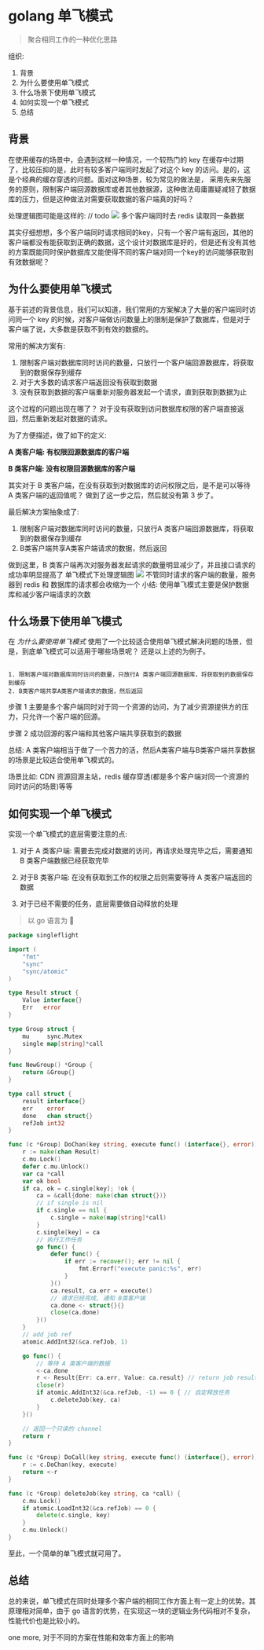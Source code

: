 # golang 单飞模式
> 聚合相同工作的一种优化思路

组织:

1. 背景
2. 为什么要使用单飞模式
3. 什么场景下使用单飞模式
4. 如何实现一个单飞模式
5. 总结

## 背景
在使用缓存的场景中，会遇到这样一种情况，一个较热门的 key 在缓存中过期了，比较压抑的是，此时有较多客户端同时发起了对这个 key 的访问。是的，这是个经典的缓存穿透的问题。面对这种场景，较为常见的做法是， 采用先来先服务的原则，限制客户端回源数据库或者其他数据源，这种做法毋庸置疑减轻了数据库的压力，但是这种做法对需要获取数据的客户端真的好吗？

处理逻辑图可能是这样的: // todo 
![](data/xue_ben_crash.jpg)
多个客户端同时去 redis 读取同一条数据

其实仔细想想，多个客户端同时请求相同的key，只有一个客户端有返回，其他的客户端都没有能获取到正确的数据，这个设计对数据库是好的，但是还有没有其他的方案既能同时保护数据库又能使得不同的客户端对同一个key的访问能够获取到有效数据呢？

## 为什么要使用单飞模式

基于前述的背景信息，我们可以知道，我们常用的方案解决了大量的客户端同时访问同一个 key 的时候，对客户端做访问数量上的限制是保护了数据库，但是对于客户端了说，大多数是获取不到有效的数据的。

常用的解决方案有:
1. 限制客户端对数据库同时访问的数量，只放行一个客户端回源数据库，将获取到的数据保存到缓存
2. 对于大多数的请求客户端返回没有获取到数据
3. 没有获取到数据的客户端重新对服务器发起一个请求，直到获取到数据为止

这个过程的问题出现在哪了？
对于没有获取到访问数据库权限的客户端直接返回，然后重新发起对数据的请求。

为了方便描述，做了如下的定义:

**A 类客户端: 有权限回源数据库的客户端**

**B 类客户端: 没有权限回源数据库的客户端**

其实对于 B 类客户端，在没有获取到对数据库的访问权限之后，是不是可以等待 A 类客户端的返回值呢？
做到了这一步之后，然后就没有第 3 步了。

最后解决方案抽象成了:

1. 限制客户端对数据库同时访问的数量，只放行A 类客户端回源数据库，将获取到的数据保存到缓存
2. B类客户端共享A类客户端请求的数据，然后返回

做到这里，B 类客户端再次对服务器发起请求的数量明显减少了，并且接口请求的成功率明显提高了
单飞模式下处理逻辑图
![](data/single_flight_framework.jpg)
不管同时请求的客户端的数量，服务器到 redis 和 数据库的请求都会收缩为一个
小结: 使用单飞模式主要是保护数据库和减少客户端请求的次数

## 什么场景下使用单飞模式

在 *为什么要使用单飞模式* 使用了一个比较适合使用单飞模式解决问题的场景，但是，到底单飞模式可以适用于哪些场景呢？ 还是以上述的为例子。

``` text

1. 限制客户端对数据库同时访问的数量，只放行A 类客户端回源数据库，将获取到的数据保存到缓存
2. B类客户端共享A类客户端请求的数据，然后返回
```

步骤 1 主要是多个客户端同时对于同一个资源的访问，为了减少资源提供方的压力，只允许一个客户端的回源。

步骤 2 成功回源的客户端和其他客户端共享获取到的数据

总结: A 类客户端相当于做了一个苦力的活，然后A类客户端与B类客户端共享数据的场景是比较适合使用单飞模式的。

场景比如: CDN 资源回源主站，redis 缓存穿透(都是多个客户端对同一个资源的同时访问的场景)等等


## 如何实现一个单飞模式

实现一个单飞模式的底层需要注意的点: 
1. 对于 A 类客户端: 需要去完成对数据的访问，再请求处理完毕之后，需要通知 B 类客户端数据已经获取完毕

2. 对于B 类客户端: 在没有获取到工作的权限之后则需要等待 A 类客户端返回的数据

3. 对于已经不需要的任务，底层需要做自动释放的处理

> 以 go 语言为 🌰

```go
package singleflight

import (
	"fmt"
	"sync"
	"sync/atomic"
)

type Result struct {
	Value interface{}
	Err   error
}

type Group struct {
	mu     sync.Mutex       
	single map[string]*call 
}

func NewGroup() *Group {
	return &Group{}
}

type call struct {
	result interface{}   
	err    error        
	done   chan struct{} 
	refJob int32        
}

func (c *Group) DoChan(key string, execute func() (interface{}, error)) <-chan Result {
	r := make(chan Result)
	c.mu.Lock()
	defer c.mu.Unlock()
	var ca *call
	var ok bool
	if ca, ok = c.single[key]; !ok {
		ca = &call{done: make(chan struct{})}
		// if single is nil
		if c.single == nil {
			c.single = make(map[string]*call)
		}
		c.single[key] = ca
		// 执行工作任务
		go func() {
			defer func() {
				if err := recover(); err != nil {
					fmt.Errorf("execute panic:%s", err)
				}
			}()
			ca.result, ca.err = execute()
            // 请求已经完成, 通知 B类客户端
			ca.done <- struct{}{}
			close(ca.done)
		}()
	}
	// add job ref
	atomic.AddInt32(&ca.refJob, 1)

	go func() {
        // 等待 A 类客户端的数据
		<-ca.done
		r <- Result{Err: ca.err, Value: ca.result} // return job result
		close(r)
		if atomic.AddInt32(&ca.refJob, -1) == 0 { // 自定释放任务
			c.deleteJob(key, ca)
		}
	}()

    // 返回一个只读的 channel 
	return r
}

func (c *Group) DoCall(key string, execute func() (interface{}, error)) Result {
	r := c.DoChan(key, execute)
	return <-r
}

func (c *Group) deleteJob(key string, ca *call) {
	c.mu.Lock()
	if atomic.LoadInt32(&ca.refJob) == 0 {
		delete(c.single, key)
	}
	c.mu.Unlock()
}

```
至此，一个简单的单飞模式就可用了。

## 总结 

总的来说，单飞模式在同时处理多个客户端的相同工作方面上有一定上的优势。其原理相对简单，由于 go 语言的优势，在实现这一块的逻辑业务代码相对不复杂，性能代价也是比较小的。


one more,
对于不同的方案在性能和效率方面上的影响
